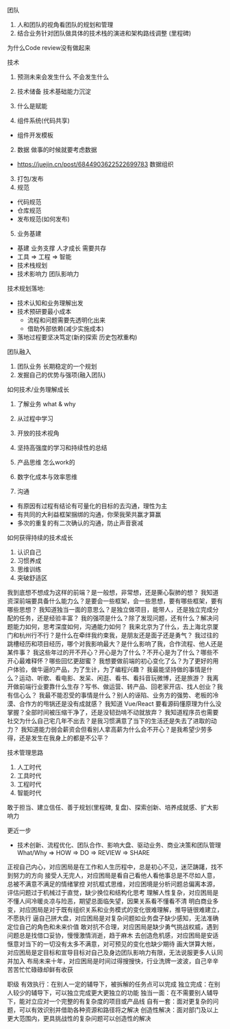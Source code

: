 团队 
1. 人和团队的视角看团队的规划和管理
2. 结合业务针对团队做具体的技术栈的演进和架构路线调整 (里程碑)


为什么Code review没有做起来

技术  
1. 预测未来会发生什么 不会发生什么
2. 技术储备 技术基础能力沉淀
3. 什么是赋能  

1. 组件系统(代码共享)
  * 组件开发模板
2. 数据 做事的时候就要考虑数据
  * https://juejin.cn/post/6844903622522699783  数据组织
3. 打包/发布
4. 规范
  * 代码规范
  * 仓库规范
  * 发布规范(如何发布)
5. 业务基建
  * 基建 业务支撑 人才成长 需要共存
  * 工具 => 工程 => 智能
  * 技术栈规划
  * 技术影响力 团队影响力


技术规划落地:
* 技术认知和业务理解出发
* 技术预研要最小成本
   * 流程和问题需要先透明化出来
   * 借助外部依赖(减少实施成本)
* 落地过程要坚决笃定(新的探索 历史包袱重构)


团队融入
1. 团队业务 长期稳定的一个规划
2. 发掘自己的优势与强项(融入团队)

如何技术/业务理解成长
1. 了解业务 what & why
2. 从过程中学习
3. 开放的技术视角
4. 坚持高强度的学习和持续性的总结


1. 产品思维 怎么work的
2. 数字化成本与效率思维
3. 沟通
  * 有原因有过程有结论有可量化的目标的去沟通，理性为主
  * 有共同的大利益框架捆绑的沟通，你荣我荣共赢才算赢
  * 多次的重复的有二次确认的沟通，防止声音衰减


如何获得持续的技术成长
1. 认识自己
2. 习惯养成
3. 思维训练
4. 突破舒适区

我到底想不想成为这样的前端？是一般想，非常想，还是撕心裂肺的想？
我知道资深前端要具备什么能力么？是要会一些框架，会一些思想，要有哪些框架，要有哪些思想？
我知道独当一面的意思么？是独立做项目，能带人，还是独立完成分配的任务，还是经验丰富？
我的强项是什么？除了发现问题，还有什么？解决问题能力如何，思考深度如何，沟通能力如何？
我来北京为了什么，去上海北京厦门和杭州行不行？是什么在牵绊我约束我，是朋友还是面子还是勇气？
我过往的跳槽经历和项目经历，哪个对我影响最大？是什么影响了我，合作流程、他人还是某件事？
我这些年过的开不开心？开心是为了什么？不开心是为了什么？哪些不开心最难释怀？哪些回忆更甜蜜？
我想要做前端的初心变化了么？为了更好的用户体验，做牛逼的产品，为了生计，为了编程兴趣？
我最能坚持做的事情是什么？运动、听歌、看电影、发呆、闲逛、看书、看抖音玩微博，还是旅游？
我离开做前端行业要靠什么生存？写书、做运营、转产品、回老家开店、找人创业？我有信心么？
我最不能忍受的事情是什么？别人的诬陷、业务方的强势、老板的冷漠、合作方的甩锅还是没有成就感？
我知道 Vue/React 要看源码懂原理为什么没掌握？全部时间被压缩干净了，还是没韧劲啃不动就放弃？
我知道程序员也需要社交为什么自己宅几年不出去？是我习惯满意了当下的生活还是失去了进取的动力？
我知道能力弱会薪资会但看别人拿高薪为什么会不开心？是我希望少劳多得，还是发生在我身上的都是不公平？

技术管理思路
1. 人工时代
2. 工具时代
3. 工程时代
4. 智能时代

敢于担当、建立信任、善于规划(里程碑, 复盘)、探索创新、培养成就感、扩大影响力

更近一步
* 技术创新、流程优化、团队合作、影响大盘、驱动业务、商业决策和团队管理
What/Why => HOW => DO => REVIEW => SHARE

正视自己内心，对应困局是在工作和人生历程中，总是初心不见，迷茫踌躇，找不到努力的方向
接受人无完人，对应困局是看自己看他人看他事总是不尽如人意，总被不满意不满足的情绪掌控
对抗框式思维，对应困境是分析问题总偏离本源，评估问题过于机械过于直觉，缺少换位和结构化思考
理解人性复杂，对应困局是不懂人间冷暖炎凉与险恶，期望总面临失望，因果关系看不懂看不清
明白商业多变，对应困局是对于既有组织关系和业务模式的变化很难理解，推导链很难建立，不愿执行
逼自己拼大盘，对应困局是对复杂问题如业务盘子缺少感知，无法准确定位自己的角色和未来价值
敢对抗不合理，对应困局是缺少勇气挑战权威，遇到问题总是找借口妥协，慢慢激情消逝，趋于麻木
去创造危机感，对应困局是安适惬意对当下的一切没有太多不满意，对可预见的变化也缺少期待
画大饼算大帐，对应困局是定目标和宣导目标对自己及身边团队影响力有限，无法说服更多人认同并加入
布局未来十年，对应困局是时间过得搜搜快，行业洗牌一波波，自己辛辛苦苦忙忙碌碌却鲜有收获


职级
有效执行：在别人一定的辅导下，被拆解的任务点可以完成
独立完成：在别人较少的辅导下，可以独立完成更大更独立的功能
独当一面：在不需要别人辅导下，能对立应对一个完整的有复杂度的项目或产品线
自有一套：面对更复杂的问题，可以有效识别并借助各种资源和路径将之解决
创造性解决：面对部门及以上更大范围内，更具挑战性的复杂问题可以创造性的解决

